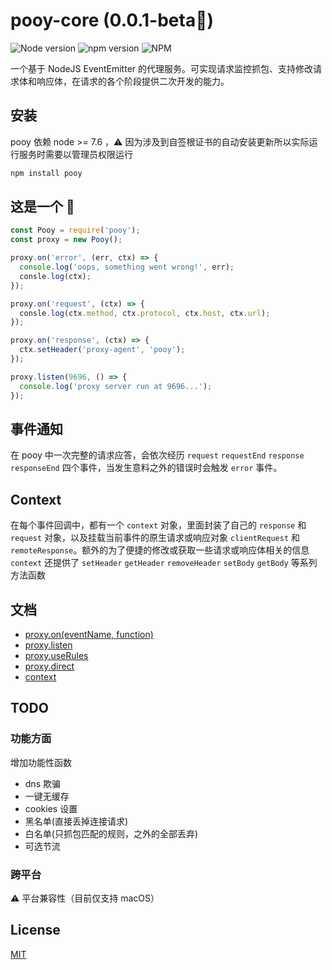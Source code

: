 # pooy-core (0.0.1-beta🐣)

![Node version](https://img.shields.io/badge/node->%3D7.6.0-brightgreen.svg) ![npm version](https://img.shields.io/npm/v/pooy.svg) ![NPM](https://img.shields.io/npm/l/pooy)


一个基于 NodeJS EventEmitter 的代理服务。可实现请求监控抓包、支持修改请求体和响应体，在请求的各个阶段提供二次开发的能力。

## 安装

pooy 依赖 node >= 7.6 ，⚠️ 因为涉及到自签根证书的自动安装更新所以实际运行服务时需要以管理员权限运行

```bash
npm install pooy
```

## 这是一个 🌰

```js
const Pooy = require('pooy');
const proxy = new Pooy();

proxy.on('error', (err, ctx) => {
  console.log('oops, something went wrong!', err);
  consle.log(ctx);
});

proxy.on('request', (ctx) => {
  consle.log(ctx.method, ctx.protocol, ctx.host, ctx.url);
});

proxy.on('response', (ctx) => {
  ctx.setHeader('proxy-agent', 'pooy');
});

proxy.listen(9696, () => {
  console.log('proxy server run at 9696...');
});
```

## 事件通知

在 pooy 中一次完整的请求应答，会依次经历 `request` `requestEnd` `response` `responseEnd` 四个事件，当发生意料之外的错误时会触发 `error` 事件。


## Context

在每个事件回调中，都有一个 `context` 对象，里面封装了自己的 `response` 和 `request` 对象，以及挂载当前事件的原生请求或响应对象 `clientRequest` 和 `remoteResponse`。额外的为了便捷的修改或获取一些请求或响应体相关的信息 `context` 还提供了 `setHeader` `getHeader` `removeHeader` `setBody` `getBody` 等系列方法函数

## 文档

- [proxy.on(eventName, function)](./docs/api.md#proxyon)
- [proxy.listen](./docs/api.md#proxylisten)
- [proxy.useRules](./docs/api.md#proxyuserules)
- [proxy.direct](./docs/api.md#proxydirect)
- [context](./docs/api.md#context)

## TODO

### 功能方面

增加功能性函数

- dns 欺骗
- 一键无缓存
- cookies 设置
- 黑名单(直接丢掉连接请求)
- 白名单(只抓包匹配的规则，之外的全部丢弃)
- 可选节流

### 跨平台

⚠️ 平台兼容性（目前仅支持 macOS）

## License

[MIT](./LICENSE)
